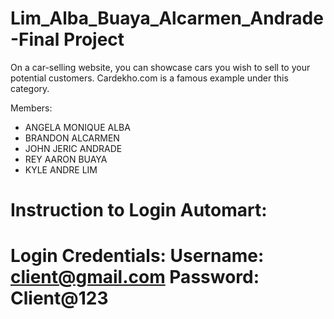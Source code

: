 # Lim_Alba_Buaya_Alcarmen_Andrade-Final Project
 On a car-selling website, you can showcase cars you wish to sell to your potential customers. Cardekho.com is a famous example under this category.

 Members:
- ANGELA MONIQUE ALBA
- BRANDON ALCARMEN
- JOHN JERIC ANDRADE
- REY AARON BUAYA
- KYLE ANDRE LIM


Instruction to Login Automart:
=============================
Login Credentials:
Username: client@gmail.com
Password: Client@123
=============================
